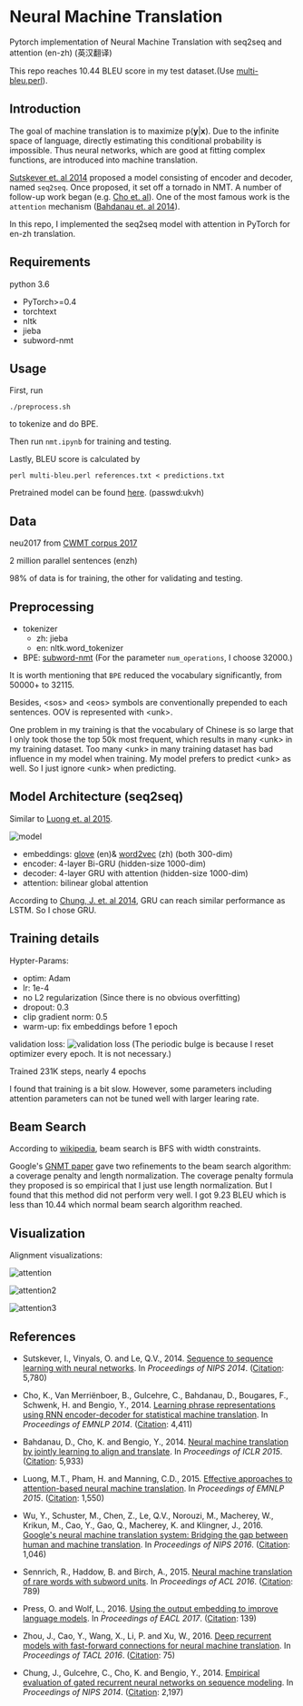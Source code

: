 # Neural Machine Translation

Pytorch implementation of Neural Machine Translation with seq2seq and attention (en-zh) (英汉翻译)

This repo reaches 10.44 BLEU score in my test dataset.(Use [multi-bleu.perl](https://github.com/moses-smt/mosesdecoder/blob/master/scripts/generic/multi-bleu.perl)).


## Introduction 

The goal of machine translation is to maximize p(**y**|**x**). Due to the infinite space of language, directly estimating this conditional probability is impossible. Thus neural networks, which are good at fitting complex functions, are introduced into machine translation. 

[Sutskever et. al 2014](http://papers.nips.cc/paper/5346-sequence-to-sequence-learning-with-neural-networks.pdf) proposed a model consisting of encoder and decoder, named `seq2seq`. Once proposed, it set off a tornado in NMT. A number of follow-up work began (e.g. [Cho et. al](https://arxiv.org/abs/1406.1078)). One of the most famous work is the `attention` mechanism ([Bahdanau et. al 2014](https://arxiv.org/abs/1409.0473)).

In this repo, I implemented the seq2seq model with attention in PyTorch for en-zh translation. 

## Requirements

python 3.6

- PyTorch>=0.4
- torchtext
- nltk
- jieba
- subword-nmt

## Usage

First, run

```shell
./preprocess.sh
```

to tokenize and do BPE.

Then run `nmt.ipynb` for training and testing.

Lastly, BLEU score is calculated by
```
perl multi-bleu.perl references.txt < predictions.txt
```

Pretrained model can be found [here](https://pan.baidu.com/s/1uakEdYMX8bTNum7Jx1Z90w). (passwd:ukvh)

## Data

neu2017 from [CWMT corpus 2017](http://nlp.nju.edu.cn/cwmt-wmt/)


2 million parallel sentences (enzh)

98% of data is for training, the other for validating and testing.

## Preprocessing

- tokenizer
    - zh: jieba
    - en: nltk.word_tokenizer
- BPE: [subword-nmt](https://github.com/rsennrich/subword-nmt) (For the parameter `num_operations`, I choose 32000.)


It is worth mentioning that `BPE` reduced the vocabulary significantly, from 50000+ to 32115.

Besides, \<sos> and \<eos> symbols are conventionally prepended to each sentences. OOV is represented with \<unk>. 

One problem in my training is that the vocabulary of Chinese is so large that I only took those the top 50k most frequent, which results in many \<unk> in my training dataset. Too many \<unk> in many training dataset has bad influence in my model when training.  My model prefers to predict \<unk> as well. So I just ignore \<unk> when predicting.


## Model Architecture (seq2seq)

Similar to [Luong et. al 2015](https://arxiv.org/abs/1508.04025). 

![model](doc/model.png)

- embeddings: [glove](https://nlp.stanford.edu/projects/glove/)  (en)&  [word2vec](https://github.com/Embedding/Chinese-Word-Vectors) (zh)  (both 300-dim)
- encoder: 4-layer Bi-GRU (hidden-size 1000-dim)
- decoder: 4-layer GRU with attention (hidden-size 1000-dim)
- attention: bilinear global attention

According to [Chung, J. et. al 2014](https://arxiv.org/pdf/1412.3555), GRU can reach similar performance as LSTM. So I chose GRU.

## Training details

Hypter-Params:

- optim: Adam
- lr: 1e-4
- no L2 regularization (Since there is no obvious overfitting)
- dropout: 0.3
- clip gradient norm: 0.5
- warm-up: fix embeddings before 1 epoch

validation loss:
![validation loss](doc/validation_loss.png)
(The periodic bulge is because I reset optimizer every epoch. It is not necessary.)

Trained 231K steps, nearly 4 epochs

I found that training is a bit slow. However, some parameters including attention parameters can not be tuned well with larger learing rate.



## Beam Search

According to [wikipedia](https://en.wikipedia.org/wiki/Beam_search), beam search is BFS with width constraints. 

Google's [GNMT paper](https://arxiv.org/abs/1609.08144) gave two refinements to the beam search algorithm: a coverage penalty and length normalization. The coverage penalty formula they proposed is so empirical that I just use length normalization.
But I found that this method did not perform very well. I got 9.23 BLEU which is less than 10.44 which normal beam search algorithm reached.


## Visualization

Alignment visualizations:

![attention](doc/attention.png)

![attention2](doc/attention2.png)

![attention3](doc/attention3.png)


## References

- Sutskever, I., Vinyals, O. and Le, Q.V., 2014. [Sequence to sequence learning with neural networks](http://papers.nips.cc/paper/5346-sequence-to-sequence-learning-with-neural-networks.pdf). In *Proceedings of NIPS 2014*.  ([Citation](https://scholar.google.com/scholar?cites=13133880703797056141&as_sdt=2005&sciodt=0,5&hl=en): 5,780)


- Cho, K., Van Merriënboer, B., Gulcehre, C., Bahdanau, D., Bougares, F., Schwenk, H. and Bengio, Y., 2014. [Learning phrase representations using RNN encoder-decoder for statistical machine translation](https://arxiv.org/pdf/1406.1078). In *Proceedings of EMNLP 2014*.  ([Citation](https://scholar.google.com/scholar?cites=9119975171114587835&as_sdt=2005&sciodt=0,5&hl=en): 4,411)

- Bahdanau, D., Cho, K. and Bengio, Y., 2014. [Neural machine translation by jointly learning to align and translate](https://arxiv.org/pdf/1409.0473). In *Proceedings of ICLR 2015*. ([Citation](https://scholar.google.com/scholar?cites=9430221802571417838&as_sdt=2005&sciodt=0,5&hl=en): 5,933)

- Luong, M.T., Pham, H. and Manning, C.D., 2015. [Effective approaches to attention-based neural machine translation](https://arxiv.org/pdf/1508.04025). In *Proceedings of EMNLP 2015*. ([Citation](https://scholar.google.com/scholar?cites=12347446836257434866&as_sdt=2005&sciodt=0,5&hl=en): 1,550)

- Wu, Y., Schuster, M., Chen, Z., Le, Q.V., Norouzi, M., Macherey, W., Krikun, M., Cao, Y., Gao, Q., Macherey, K. and Klingner, J., 2016. [Google's neural machine translation system: Bridging the gap between human and machine translation](https://arxiv.org/pdf/1609.08144.pdf%20(7)). In *Proceedings of NIPS 2016*. ([Citation](https://scholar.google.com/scholar?cites=17018428530559089870&as_sdt=2005&sciodt=0,5&hl=en): 1,046)

- Sennrich, R., Haddow, B. and Birch, A., 2015. [Neural machine translation of rare words with subword units](https://arxiv.org/pdf/1508.07909). In *Proceedings of ACL 2016*. ([Citation](https://scholar.google.com/scholar?cites=1307964014330144942&as_sdt=2005&sciodt=0,5&hl=en): 789)

- Press, O. and Wolf, L., 2016. [Using the output embedding to improve language models](https://arxiv.org/pdf/1608.05859). In *Proceedings of EACL 2017*. ([Citation](https://scholar.google.com/scholar?cites=3142797974561089298&as_sdt=2005&sciodt=0,5&hl=en): 139) 

- Zhou, J., Cao, Y., Wang, X., Li, P. and Xu, W., 2016. [Deep recurrent models with fast-forward connections for neural machine translation](https://www.mitpressjournals.org/doi/pdf/10.1162/tacl_a_00105). In *Proceedings of TACL 2016*. ([Citation](https://scholar.google.com/scholar?cites=2319930273054317494&as_sdt=2005&sciodt=0,5&hl=en): 75)

- Chung, J., Gulcehre, C., Cho, K. and Bengio, Y., 2014. [Empirical evaluation of gated recurrent neural networks on sequence modeling](https://arxiv.org/pdf/1412.3555). In *Proceedings of NIPS 2014*.  ([Citation](https://scholar.google.com/scholar?cites=8949247111056306593&as_sdt=2005&sciodt=0,5&hl=en): 2,197)


